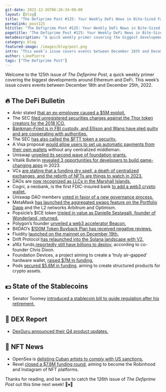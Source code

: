 ```yaml
---
git-date: 2022-12-26T06:26:34-08:00
layout: [blog]
title: "The Defiprime Post #125: Your Weekly DeFi News in Bite-Sized Fashion"
permalink: post125
h1title: "The Defiprime Post #125: Your Weekly DeFi News in Bite-Sized Fashion"
pagetitle: "The Defiprime Post #125: Your Weekly DeFi News in Bite-Sized Fashion"
metadescription: "A quick weekly primer covering the biggest developments around Ethereum and DeFi. This week’s issue covers events between December 18th and December 25th, 2022"
category: blog
featured-image: /images/blog/post.png
intro: "This week’s issue covers events between December 18th and December 25th, 2022"
author: LimePierre
tags: ["The Defiprime Post"]
---
```


Welcome to the 125th issue of _The Defiprime Post_, a quick weekly primer covering the biggest developments around Ethereum and DeFi. This week’s issue covers events between December 18th and December 25th, 2022.


## 🔥 The DeFi Bulletin

* Ankr stated [that an ex-employee caused a $5M exploit.](https://www.coindesk.com/business/2022/12/21/defi-protocol-ankr-says-ex-employee-caused-5m-exploit/)
* The SEC [filed unregistered securities charges against the Thor token creators for the 2018 ICO.](https://cointelegraph.com/news/sec-files-unregistered-securities-charges-against-thor-token-creators-for-2018-ico)
* [Bankman-Fried is in FBI custody, and Ellison and Wang have pled guilty and are cooperating with authorities.](https://www.theblock.co/post/197342/bankman-fried-in-fbi-custody-ellison-wang-plead-guilty-and-are-cooperating)
* The SEC [has also called the $FTT token a security.](https://www.coindesk.com/business/2022/12/22/sec-calls-ftt-exchange-token-a-security/)
* A Visa proposal [would allow users to set up automatic payments from their own wallets](https://www.forbes.com/sites/michaeldelcastillo/2022/12/19/visa-proposal-would-bring-ethereum-users-one-step-closer-to-being-their-own-bank/?sh=f7d632121b54) without any centralized middleman.
* Uniswap [unveiled its second wave of foundation grants.](https://uniswapfoundation.mirror.xyz/h3bNWvussGBX5wm2oAuvS9RP8BTPgD6d80A_eL5lltU)
* Vitalik Buterin [revealed 3 opportunities for developers to build game-changing apps](https://cointelegraph.com/news/vitalik-buterin-reveals-3-huge-opportunities-for-crypto-in-2023) in 2023.
* VCs [are stating that a funding dry spell, a death of centralized exchanges, and the rebirth of NFTs are things to watch in 2023.](https://www.businessinsider.com/vc-predictions-crypto-web3-trends-2023-funding-exchanges-defi-nfts-2022-12)
* DAOs are [now recognized as LLCs in the Marshall Islands.](https://www.theblock.co/post/197435/marshall-islands-dao-law)
* Cogni, a neobank, is the first FDIC-insured bank [to add a web3 crypto wallet.](https://fortune.com/crypto/2022/12/22/in-a-banking-industry-first-neobank-cogni-adds-noncustodial-web3-wallet/)
* Uniswap DAO members [voted in favor of a new governance process.](https://www.coindesk.com/web3/2022/12/21/uniswap-dao-community-members-vote-in-favor-of-new-governance-process/)
* MetaMask [has launched the aggregated swaps feature on the Portfolio Dapp](https://metamask.io/news/latest/meta-mask-swaps-says-hello-to-portfolio-dapp-and-l-2-networks-arbitrum-and-optimism/?s=35) and the L2 networks Arbitrum and Optimism.
* Popsicle’s $ICE token [tripled in value as Danielle Sestagalli, founder of Wonderland, returned.](https://www.coindesk.com/markets/2022/12/21/defi-project-popsicles-ice-token-triples-as-controversial-wonderland-founder-returns/)
* Polygon’s founder [unveiled a web3 accelerator Beacon.](https://www.coindesk.com/business/2022/12/20/polygon-founder-unveils-web3-accelerator-beacon/)
* BitDAO’s [$100M Token Buyback Plan has received negative reviews.](https://www.coindesk.com/markets/2022/12/21/first-mover-asia-bitdaos-100m-token-buyback-plan-gets-mixed-reviews/)
* Fluidity [launched on the mainnet on December 19th.](https://blog.fluidity.money/fluidity-launches-on-mainnet-introducing-a-new-defi-primitive-that-rewards-users-for-spending-c9002584f64b)
* Drift Protocol [has relaunched into the Solana landscape with V2.](https://www.coindesk.com/business/2022/12/19/crypto-trading-protocol-drift-relaunches-into-rocky-solana-defi-landscape/)
* a16z funds[ reportedly still have billions to deploy](https://www.theblock.co/post/196252/a16z-crypto-funds-still-have-billions-to-deploy-says-co-founder-chris-dixon), according to co-founder Chris Dixon.
* Foundation Devices, a project aiming to create a ‘truly air-gapped’ hardware wallet, [raised $7M in funding.](https://fortune.com/crypto/2022/12/19/foundation-devices-raises-7m-for-passport-a-truly-air-gapped-bitcoin-hardware-wallet/)
* Pods [secured $5.6M in funding](https://blog.pods.finance/pods-raises-5-6m-to-create-structured-products-for-crypto-assets-867ee606f33e), aiming to create structured products for crypto assets.


## 💵 State of the Stablecoins

* Senator Toomey [introduced a stablecoin bill to guide regulation after his retirement.](https://www.theblock.co/post/197271/retiring-sen-toomey-introduces-new-stablecoin-bill?utm_source=onecryptofeed&utm_medium=social)


## 💱 DEX Report

* [DexGuru announced their Q4 product updates.](https://blog.dex.guru/product-updates-q4-2022)


## 💎 NFT News

* OpenSea is [delisting Cuban artists to comply with US sanctions.](https://www.theblock.co/post/197713/nft-marketplace-opensea-delisting-cuban-artists-and-users-artnet)
* Revel [closed a $7.8M funding round](https://techcrunch.com/2022/12/19/revel-raised-7-8m-to-become-the-instagram-and-robinhood-of-nft-platforms/), aiming to become the Robinhood and Instagram of NFT platforms.

Thanks for reading, and be sure to catch the 126th issue of _The Defiprime Post_ out this time next week! 👋♦️👋